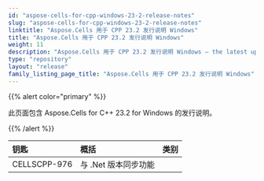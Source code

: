```yaml
---
id: "aspose-cells-for-cpp-windows-23-2-release-notes"
slug: "aspose-cells-for-cpp-windows-23-2-release-notes"
linktitle: "Aspose.Cells 用于 CPP 23.2 发行说明 Windows"
title: "Aspose.Cells 用于 CPP 23.2 发行说明 Windows"
weight: 11
description: "Aspose.Cells 用于 CPP 23.2 发行说明 Windows – the latest updates and fixes."
type: "repository"
layout: "release"
family_listing_page_title: "Aspose.Cells 用于 CPP 23.2 发行说明 Windows"
---
```

{{% alert color="primary" %}}

此页面包含 Aspose.Cells for C++ 23.2 for Windows 的发行说明。

{{% /alert %}}

|**钥匙**|**概括**|**类别**|
| :- | :- | :- |
|CELLSCPP-976|与 .Net 版本同步功能|
